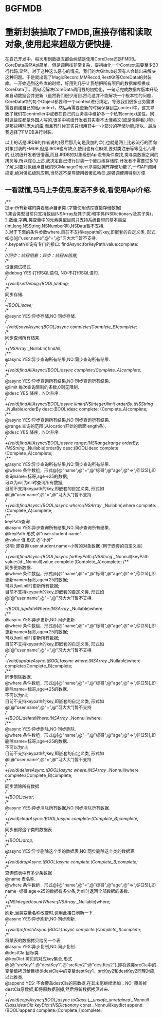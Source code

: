 # BGFMDB
# 重新封装抽取了FMDB,直接存储和读取对象,使用起来超级方便快捷.
在自己开发中，每次用到数据库都会纠结是使用CoreData还是FMDB。 CoreData虽然Api简单，但是调用栈非常复杂，要初始化一个Context需要至少20行代码,显然，对于这种这么恶心的情况，我们的大Github必须有人会跳出来解决这种问题。于是就出现了MagicRecord,MMRecod,RestKit等CoreData的封装库。一开始遇到这些库的时候，好用到几乎让我想把所有项目的数据库都换成CoreData了。两句话解决CoreData调用栈的初始化，一句话完成数据库版本升级和自动数据合并更新（虽然我们很少用到.然而这并不能解决一个根本性的问题，CoreData中的每个Object都要和一个context进行绑定，导致我们很多业务需求需要创建自己的私context，然后再需要更新的时候保存到主context中。这又导致了我们在controller中或者在自己的业务类中维护多一个私有context属性。同时这些库都是外国人写的,很多中初级开发者其实看不太懂英文(或是懒得看),特别是那些特别庞大的库,而且有时候其实只想用其中一小部分的存储功能,所以，最后我选择了FMDB进行封装。   

以上的话是JRDB的作者说的(最后那几句是我加的😊),也就是网上比较流行的面向对象封装的FMDB,但是JRDB也有缺点,使用也有点麻烦,要对类注册等等乱七八糟的,让初级开发者很懵逼,而且JRDB的对象级别Api没有条件查找,类与类数据之间的拷贝等,所以综合上述,我决定自己进行封装一个傻瓜级存储库,开发者不需要过多的了解,只要对象继承自我的BGManageObject基类就拥有存储功能了,一句API调用搞定,绝对傻瓜级别应用,当然这不是骂使用者傻瓜哈😊,是强调使用特别方便.   
## 一看就懂,马马上手使用,废话不多说,看使用Api介绍.    

/**     
提示:所有新建的类要继承自该类.(才能使用该库直接存储数据)      
1.集合类型目前只支持数组(NSArray及其子类)和字典(NSDictionary及其子类)，     
2.数组,字典,类变量中的元素类型目前只支持系统自带的基本类型(int,long,NSString,NSNumber等),NSData暂不支持.     
3.对于下面的条件参数where,目前不支持keypath的key,即嵌套的自定义类, 形式如@[@"user.name",@"=",@"习大大"]暂不支持.     
4.keypath查询有专门的接口: findAsync:forKeyPath:value:complete:     
*/      
//同步：线程阻塞；异步：线程非阻塞;   
/**   
 设置调试模式   
 @debug YES:打印SQL语句, NO:不打印SQL语句.   
 */   
+(void)setDebug:(BOOL)debug;   
/**   
 同步存储.   
 */   
-(BOOL)save;   
/**   
 @async YES:异步存储,NO:同步存储.   
 */   
-(void)saveAsync:(BOOL)async complete:(Complete_B)complete;   
/**   
 同步查询所有结果.   
 */   
+(NSArray* _Nullable)findAll;   
/**   
 @async YES:异步查询所有结果,NO:同步查询所有结果.   
 */   
+(void)findAllAsync:(BOOL)async complete:(Complete_A)complete;   
/**   
 @async YES:异步查询所有结果,NO:同步查询所有结果.   
 @limit 每次查询限制的条数,0则无限制.   
 @desc YES:降序，NO:升序.   
 */   
+(void)findAllAsync:(BOOL)async limit:(NSInteger)limit orderBy:(NSString* _Nullable)orderBy desc:(BOOL)desc complete:   (Complete_A)complete;   
/**   
 @async YES:异步查询所有结果,NO:同步查询所有结果.   
 @range 查询的范围(从location开始的后面length条).   
 @desc YES:降序，NO:升序.   
 */   
+(void)findAllAsync:(BOOL)async range:(NSRange)range orderBy:(NSString* _Nullable)orderBy desc:(BOOL)desc complete:(Complete_A)complete;   
/**   
 @async YES:异步查询所有结果,NO:同步查询所有结果.   
 @where 条件数组，形式@[@"name",@"=",@"标哥",@"age",@"=>",@(25)],即查询name=标哥,age=>25的数据;   
 可以为nil,为nil时查询所有数据;   
 目前不支持keypath的key,即嵌套的自定义类, 形式如@[@"user.name",@"=",@"习大大"]暂不支持.   
 */   
+(void)findAsync:(BOOL)async where:(NSArray* _Nullable)where complete:(Complete_A)complete;   
/**   
 keyPath查询   
 @async YES:异步查询所有结果,NO:同步查询所有结果.   
 @keyPath 形式 @"user.student.name".   
 @value 值,形式 @“小芳”   
 说明: 即查询 user.student.name=小芳的对象数据 (用于嵌套的自定义类)   
 */   
+(void)findAsync:(BOOL)async forKeyPath:(NSString* _Nonnull)keyPath value:(id _Nonnull)value complete:(Complete_A)complete;
/**   
 同步更新数据.   
 @where 条件数组，形式@[@"name",@"=",@"标哥",@"age",@"=>",@(25)],即更新name=标哥,age=>25的数据;   
 可以为nil,nil时更新所有数据;   
 目前不支持keypath的key,即嵌套的自定义类, 形式如@[@"user.name",@"=",@"习大大"]暂不支持.   
 */   
-(BOOL)updateWhere:(NSArray* _Nullable)where;   
/**   
 @async YES:异步更新,NO:同步更新.   
 @where 条件数组，形式@[@"name",@"=",@"标哥",@"age",@"=>",@(25)],即更新name=标哥,age=>25的数据;   
 可以为nil,nil时更新所有数据;   
 目前不支持keypath的key,即嵌套的自定义类, 形式如@[@"user.name",@"=",@"习大大"]暂不支持.   
 */   
-(void)updateAsync:(BOOL)async where:(NSArray* _Nullable)where complete:(Complete_B)complete;   
/**   
 同步删除数据.   
 @where 条件数组，形式@[@"name",@"=",@"标哥",@"age",@"=>",@(25)],即删除name=标哥,age=>25的数据.   
 不可以为nil;   
 目前不支持keypath的key,即嵌套的自定义类, 形式如@[@"user.name",@"=",@"习大大"]暂不支持   
 */   
+(BOOL)deleteWhere:(NSArray* _Nonnull)where;   
/**   
 @async YES:异步删除,NO:同步删除.   
 @where 条件数组，形式@[@"name",@"=",@"标哥",@"age",@"=>",@(25)],即删除name=标哥,age=>25的数据.   
 不可以为nil;   
 目前不支持keypath的key,即嵌套的自定义类, 形式如@[@"user.name",@"=",@"习大大"]暂不支持   
 */   
+(void)deleteAsync:(BOOL)async where:(NSArray* _Nonnull)where complete:(Complete_B)complete;   
/**   
 同步清除所有数据   
 */   
+(BOOL)clear;   
/**   
 @async YES:异步清除所有数据,NO:同步清除所有数据.   
 */   
+(void)clearAsync:(BOOL)async complete:(Complete_B)complete;   
/**   
 同步删除这个类的数据表   
 */   
+(BOOL)drop;   
/**   
 @async YES:异步删除这个类的数据表,NO:同步删除这个类的数据表.   
 */   
+(void)dropAsync:(BOOL)async complete:(Complete_B)complete;   
/**   
 查询该表中有多少条数据   
 @name 表名称.   
 @where 条件数组，形式@[@"name",@"=",@"标哥",@"age",@"=>",@(25)],即name=标哥,age=>25的数据有多少条,为nil时返回全部数据的条数.   
 */   
+(NSInteger)countWhere:(NSArray* _Nullable)where;   
/**   
 刷新,当类变量名称改变时,调用此接口刷新一下.   
 @async YES:异步刷新,NO:同步刷新.   
 */   
+(void)refreshAsync:(BOOL)async complete:(Complete_I)complete;   
/**   
 将某表的数据拷贝给另一个表   
 @async YES:异步复制,NO:同步复制.   
 @destCla 目标类.   
 @keyDict 拷贝的对应key集合,形式@{@"srcKey1":@"destKey1",@"srcKey2":@"destKey2"},即将源类srcCla中的变量值拷贝给目标类destCla中的变量destKey1，srcKey2和destKey2同理对应,以此推类.   
 @append YES: 不会覆盖destCla的原数据,在其末尾继续添加；NO: 覆盖掉destCla原数据,即将原数据删掉,然后将新数据拷贝过来.   
 */   
+(void)copyAsync:(BOOL)async toClass:(__unsafe_unretained _Nonnull Class)destCla keyDict:(NSDictionary* const _Nonnull)keydict append:(BOOL)append complete:(Complete_I)complete;   
